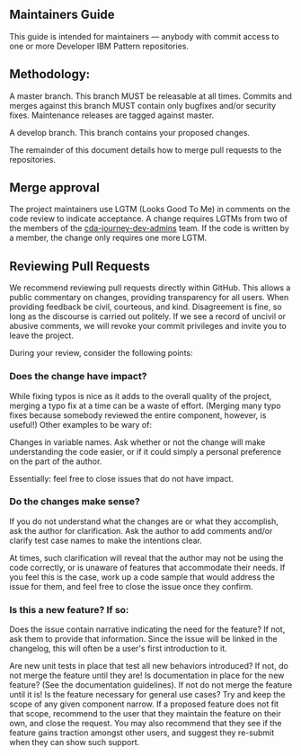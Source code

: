 ## Maintainers Guide

This guide is intended for maintainers — anybody with commit access to one or
more Developer IBM Pattern repositories.

## Methodology:

A master branch. This branch MUST be releasable at all times. Commits and
merges against this branch MUST contain only bugfixes and/or security fixes.
Maintenance releases are tagged against master.

A develop branch. This branch contains your proposed changes.

The remainder of this document details how to merge pull requests to the
repositories.

## Merge approval

The project maintainers use LGTM (Looks Good To Me) in comments on the code
review to indicate acceptance. A change requires LGTMs from two of the members
of the [cda-journey-dev-admins](https://github.com/orgs/IBM/teams/cda-journey-dev-admins)
team. If the code is written by a member, the change only requires one more
LGTM.

## Reviewing Pull Requests

We recommend reviewing pull requests directly within GitHub. This allows a
public commentary on changes, providing transparency for all users. When
providing feedback be civil, courteous, and kind. Disagreement is fine, so
long as the discourse is carried out politely. If we see a record of uncivil
or abusive comments, we will revoke your commit privileges and invite you to
leave the project.

During your review, consider the following points:

### Does the change have impact?

While fixing typos is nice as it adds to the overall quality of the project,
merging a typo fix at a time can be a waste of effort.
(Merging many typo fixes because somebody reviewed the entire component,
however, is useful!) Other examples to be wary of:

Changes in variable names. Ask whether or not the change will make
understanding the code easier, or if it could simply a personal preference
on the part of the author.

Essentially: feel free to close issues that do not have impact.

### Do the changes make sense?

If you do not understand what the changes are or what they accomplish,
ask the author for clarification. Ask the author to add comments and/or
clarify test case names to make the intentions clear.

At times, such clarification will reveal that the author may not be using
the code correctly, or is unaware of features that accommodate their needs.
If you feel this is the case, work up a code sample that would address the
issue for them, and feel free to close the issue once they confirm.

### Is this a new feature? If so:

Does the issue contain narrative indicating the need for the feature? If not,
ask them to provide that information. Since the issue will be linked in the
changelog, this will often be a user's first introduction to it.

Are new unit tests in place that test all new behaviors introduced? If not, do
not merge the feature until they are!
Is documentation in place for the new feature? (See the documentation
guidelines). If not do not merge the feature until it is!
Is the feature necessary for general use cases? Try and keep the scope of any
given component narrow. If a proposed feature does not fit that scope,
recommend to the user that they maintain the feature on their own, and close
the request. You may also recommend that they see if the feature gains traction
amongst other users, and suggest they re-submit when they can show such support.
